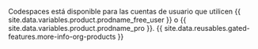 Codespaces está disponible para las cuentas de usuario que utilicen {{ site.data.variables.product.prodname_free_user }} o {{ site.data.variables.product.prodname_pro }}. {{ site.data.reusables.gated-features.more-info-org-products }}
